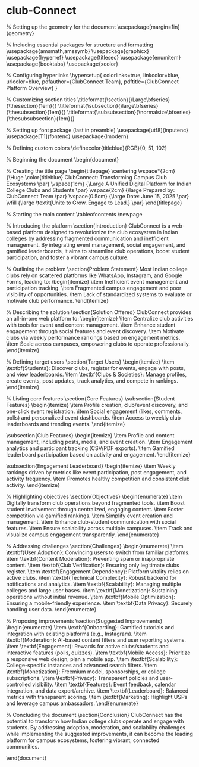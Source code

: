 # club-Connect
% Setting up the geometry for the document
\usepackage[margin=1in]{geometry}

% Including essential packages for structure and formatting
\usepackage{amsmath,amssymb}
\usepackage{graphicx}
\usepackage{hyperref}
\usepackage{titlesec}
\usepackage{enumitem}
\usepackage{booktabs}
\usepackage{xcolor}

% Configuring hyperlinks
\hypersetup{
    colorlinks=true,
    linkcolor=blue,
    urlcolor=blue,
    pdfauthor={ClubConnect Team},
    pdftitle={ClubConnect Platform Overview}
}

% Customizing section titles
\titleformat{\section}{\Large\bfseries}{\thesection}{1em}{}
\titleformat{\subsection}{\large\bfseries}{\thesubsection}{1em}{}
\titleformat{\subsubsection}{\normalsize\bfseries}{\thesubsubsection}{1em}{}

% Setting up font package (last in preamble)
\usepackage[utf8]{inputenc}
\usepackage[T1]{fontenc}
\usepackage{lmodern}

% Defining custom colors
\definecolor{titleblue}{RGB}{0, 51, 102}

% Beginning the document
\begin{document}

% Creating the title page
\begin{titlepage}
    \centering
    \vspace*{2cm}
    {\Huge \color{titleblue} ClubConnect: Transforming Campus Club Ecosystems \par}
    \vspace{1cm}
    {\Large A Unified Digital Platform for Indian College Clubs and Students \par}
    \vspace{2cm}
    {\large Prepared by: ClubConnect Team \par}
    \vspace{0.5cm}
    {\large Date: June 15, 2025 \par}
    \vfill
    {\large \textit{Unite to Grow. Engage to Lead.} \par}
\end{titlepage}

% Starting the main content
\tableofcontents
\newpage

% Introducing the platform
\section{Introduction}
ClubConnect is a web-based platform designed to revolutionize the club ecosystem in Indian colleges by addressing fragmented communication and inefficient management. By integrating event management, social engagement, and gamified leaderboards, it aims to streamline club operations, boost student participation, and foster a vibrant campus culture.

% Outlining the problem
\section{Problem Statement}
Most Indian college clubs rely on scattered platforms like WhatsApp, Instagram, and Google Forms, leading to:
\begin{itemize}
    \item Inefficient event management and participation tracking.
    \item Fragmented campus engagement and poor visibility of opportunities.
    \item Lack of standardized systems to evaluate or motivate club performance.
\end{itemize}

% Describing the solution
\section{Solution Offered}
ClubConnect provides an all-in-one web platform to:
\begin{itemize}
    \item Centralize club activities with tools for event and content management.
    \item Enhance student engagement through social features and event discovery.
    \item Motivate clubs via weekly performance rankings based on engagement metrics.
    \item Scale across campuses, empowering clubs to operate professionally.
\end{itemize}

% Defining target users
\section{Target Users}
\begin{itemize}
    \item \textbf{Students}: Discover clubs, register for events, engage with posts, and view leaderboards.
    \item \textbf{Clubs \& Societies}: Manage profiles, create events, post updates, track analytics, and compete in rankings.
\end{itemize}

% Listing core features
\section{Core Features}
\subsection{Student Features}
\begin{itemize}
    \item Profile creation, club/event discovery, and one-click event registration.
    \item Social engagement (likes, comments, polls) and personalized event dashboards.
    \item Access to weekly club leaderboards and trending events.
\end{itemize}

\subsection{Club Features}
\begin{itemize}
    \item Profile and content management, including posts, media, and event creation.
    \item Engagement analytics and participant tracking (CSV/PDF exports).
    \item Gamified leaderboard participation based on activity and engagement.
\end{itemize}

\subsection{Engagement Leaderboard}
\begin{itemize}
    \item Weekly rankings driven by metrics like event participation, post engagement, and activity frequency.
    \item Promotes healthy competition and consistent club activity.
\end{itemize}

% Highlighting objectives
\section{Objectives}
\begin{enumerate}
    \item Digitally transform club operations beyond fragmented tools.
    \item Boost student involvement through centralized, engaging content.
    \item Foster competition via gamified rankings.
    \item Simplify event creation and management.
    \item Enhance club-student communication with social features.
    \item Ensure scalability across multiple campuses.
    \item Track and visualize campus engagement transparently.
\end{enumerate}

% Addressing challenges
\section{Challenges}
\begin{enumerate}
    \item \textbf{User Adoption}: Convincing users to switch from familiar platforms.
    \item \textbf{Content Moderation}: Preventing spam or inappropriate content.
    \item \textbf{Club Verification}: Ensuring only legitimate clubs register.
    \item \textbf{Engagement Dependency}: Platform vitality relies on active clubs.
    \item \textbf{Technical Complexity}: Robust backend for notifications and analytics.
    \item \textbf{Scalability}: Managing multiple colleges and large user bases.
    \item \textbf{Monetization}: Sustaining operations without initial revenue.
    \item \textbf{Mobile Optimization}: Ensuring a mobile-friendly experience.
    \item \textbf{Data Privacy}: Securely handling user data.
\end{enumerate}

% Proposing improvements
\section{Suggested Improvements}
\begin{enumerate}
    \item \textbf{Onboarding}: Gamified tutorials and integration with existing platforms (e.g., Instagram).
    \item \textbf{Moderation}: AI-based content filters and user reporting systems.
    \item \textbf{Engagement}: Rewards for active clubs/students and interactive features (polls, quizzes).
    \item \textbf{Mobile Access}: Prioritize a responsive web design; plan a mobile app.
    \item \textbf{Scalability}: College-specific instances and advanced search filters.
    \item \textbf{Monetization}: Freemium model, sponsorships, or college subscriptions.
    \item \textbf{Privacy}: Transparent policies and user-controlled visibility.
    \item \textbf{Features}: Event feedback, calendar integration, and data export/archive.
    \item \textbf{Leaderboard}: Balanced metrics with transparent scoring.
    \item \textbf{Marketing}: Highlight USPs and leverage campus ambassadors.
\end{enumerate}

% Concluding the document
\section{Conclusion}
ClubConnect has the potential to transform how Indian college clubs operate and engage with students. By addressing adoption, moderation, and scalability challenges while implementing the suggested improvements, it can become the leading platform for campus ecosystems, fostering vibrant, connected communities.

\end{document}
